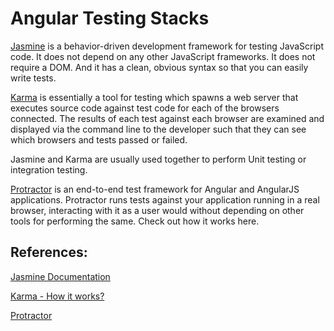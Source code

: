 # Angular Testing Stacks

[Jasmine](https://jasmine.github.io/) is a behavior-driven development framework for testing JavaScript code. It does not depend on any other JavaScript frameworks. It does not require a DOM. And it has a clean, obvious syntax so that you can easily write tests.

[Karma](http://karma-runner.github.io/) is essentially a tool for testing which spawns a web server that executes source code against test code for each of the browsers connected. The results of each test against each browser are examined and displayed via the command line to the developer such that they can see which browsers and tests passed or failed.

Jasmine and Karma are usually used together to perform Unit testing or integration testing.

[Protractor](http://www.protractortest.org/) is an end-to-end test framework for Angular and AngularJS applications. Protractor runs tests against your application running in a real browser, interacting with it as a user would without depending on other tools for performing the same. Check out how it works here.

## References:

[Jasmine Documentation](https://jasmine.github.io/)

[Karma - How it works?](http://karma-runner.github.io/)

[Protractor](http://www.protractortest.org/)
